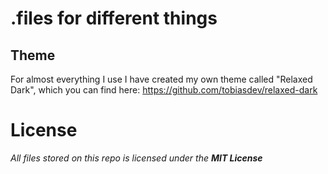 # .files for different things

## Theme
For almost everything I use I have created my own theme called "Relaxed Dark", which you can find here: https://github.com/tobiasdev/relaxed-dark

# License
_All files stored on this repo is licensed under the **MIT License**_
